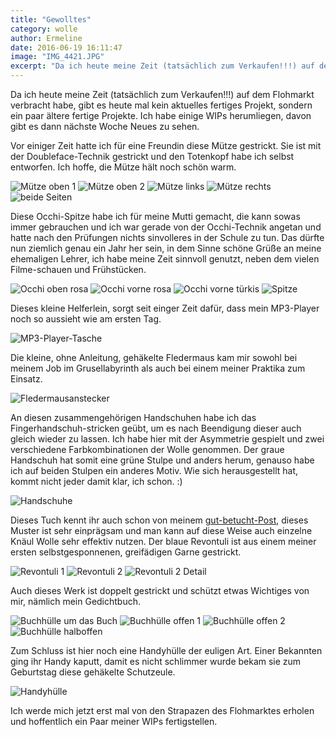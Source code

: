 ```yaml
---
title: "Gewolltes"
category: wolle
author: Ermeline
date: 2016-06-19 16:11:47
image: "IMG_4421.JPG"
excerpt: "Da ich heute meine Zeit (tatsächlich zum Verkaufen!!!) auf dem Flohmarkt verbracht habe, gibt es heute mal kein aktuelles fertiges Projekt."
---
```


Da ich heute meine Zeit (tatsächlich zum Verkaufen!!!) auf dem Flohmarkt verbracht habe, gibt es heute mal kein aktuelles fertiges Projekt, sondern ein paar ältere fertige Projekte. 
Ich habe einige WIPs herumliegen, davon gibt es dann nächste Woche Neues zu sehen.

Vor einiger Zeit hatte ich für eine Freundin diese Mütze gestrickt. Sie ist mit der Doubleface-Technik gestrickt und den Totenkopf habe ich selbst entworfen. Ich hoffe, die Mütze hält noch schön warm.

![Mütze oben 1](DSCF1634.JPG)
![Mütze oben 2](DSCF1637.JPG)
![Mütze links](DSCF1635.JPG)
![Mütze rechts](DSCF1638.JPG)
![beide Seiten](DSCF1640.JPG)

Diese Occhi-Spitze habe ich für meine Mutti gemacht, die kann sowas immer gebrauchen und ich war gerade von der Occhi-Technik angetan und hatte nach den Prüfungen nichts sinvolleres in der Schule zu tun. Das dürfte nun ziemlich genau ein Jahr her sein, in dem Sinne schöne Grüße an meine ehemaligen Lehrer, ich habe meine Zeit sinnvoll genutzt, neben dem vielen Filme-schauen und Frühstücken.

![Occhi oben rosa](DSCF2835.JPG)
![Occhi vorne rosa](DSCF2836.JPG)
![Occhi vorne türkis](DSCF2837.JPG)
![Spitze](DSCF2838.JPG)

Dieses kleine Helferlein, sorgt seit einger Zeit dafür, dass mein MP3-Player noch so aussieht wie am ersten Tag. 

![MP3-Player-Tasche](IMG_3745.JPG)

Die kleine, ohne Anleitung, gehäkelte Fledermaus kam mir sowohl bei meinem Job im Grusellabyrinth als auch bei einem meiner Praktika zum Einsatz.

![Fledermausanstecker](IMG_4243.JPG)

An diesen zusammengehörigen Handschuhen habe ich das Fingerhandschuh-stricken geübt, um es nach Beendigung dieser auch gleich wieder zu lassen. Ich habe hier mit der Asymmetrie gespielt und zwei verschiedene Farbkombinationen der Wolle genommen. Der graue Handschuh hat somit eine grüne Stulpe und anders herum, genauso habe ich auf beiden Stulpen ein anderes Motiv. Wie sich herausgestellt hat, kommt nicht jeder damit klar, ich schon. :)

![Handschuhe](IMG_4254.JPG)

Dieses Tuch kennt ihr auch schon von meinem [gut-betucht-Post](/2015/07/gut-betucht/), dieses Muster ist sehr einprägsam und man kann auf diese Weise auch einzelne Knäul Wolle sehr effektiv nutzen. Der blaue Revontuli ist aus einem meiner ersten selbstgesponnenen, greifädigen Garne gestrickt.
 
![Revontuli 1](IMG_4256.JPG)
![Revontuli 2](IMG_4258.JPG)
![Revontuli 2 Detail](IMG_4260.JPG)

Auch dieses Werk ist doppelt gestrickt und schützt etwas Wichtiges von mir, nämlich mein Gedichtbuch. 

![Buchhülle um das Buch](IMG_4261.JPG)
![Buchhülle offen 1](IMG_4264.JPG)
![Buchhülle offen 2](IMG_4265.JPG)
![Buchhülle halboffen](IMG_4262.JPG)

Zum Schluss ist hier noch eine Handyhülle der euligen Art. Einer Bekannten ging ihr Handy kaputt, damit es nicht schlimmer wurde bekam sie zum Geburtstag diese gehäkelte Schutzeule.

![Handyhülle](IMG_4421.JPG)

Ich werde mich jetzt erst mal von den Strapazen des Flohmarktes erholen und hoffentlich ein Paar meiner WIPs fertigstellen.
